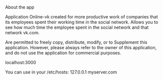 


About the app

Application Online-vk created for more productive work
of companies that its employees spent their working
time in the social network. Allows you to see how much time the employee spent in the social network and that network vk.com.


Are permitted to freely copy, distribute, modify, or
to Supplement this application. However, please always refer to
the owner of this application, and do not use
the application for commercial purposes.


localhost:3000

You can use in your /etc/hosts:
127.0.0.1 myserver.com

